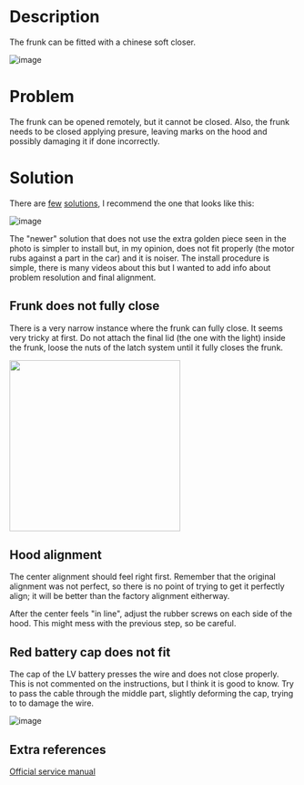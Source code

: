 # Description

The frunk can be fitted with a chinese soft closer.

![image](https://github.com/user-attachments/assets/615bba12-9a83-44fc-ac1f-5a8a3833b59b)

# Problem

The frunk can be opened remotely, but it cannot be closed. Also, the frunk needs to be closed applying presure, leaving marks on the hood and possibly damaging it if done incorrectly.

# Solution

There are [few](https://s.click.aliexpress.com/e/_DllGyjL) [solutions](https://s.click.aliexpress.com/e/_DD6eJh7), I recommend the one that looks like this:

![image](https://github.com/user-attachments/assets/ca45daed-a27f-4210-8d1f-2de191e4eb06)

The "newer" solution that does not use the extra golden piece seen in the photo is simpler to install but, in my opinion, does not fit properly (the motor rubs against a part in the car) and it is noiser. The install procedure is simple, there is many videos about this but I wanted to add info about problem resolution and final alignment.

## Frunk does not fully close

There is a very narrow instance where the frunk can fully close. It seems very tricky at first. Do not attach the final lid (the one with the light) inside the frunk, loose the nuts of the latch system until it fully closes the frunk.

<img src="https://github.com/user-attachments/assets/3548e28c-f685-43b8-b3dd-417663dd0cf4" height="300" />


## Hood alignment

The center alignment should feel right first. Remember that the original alignment was not perfect, so there is no point of trying to get it perfectly align; it will be better than the factory alignment eitherway.

After the center feels "in line", adjust the rubber screws on each side of the hood. This might mess with the previous step, so be careful.

## Red battery cap does not fit

The cap of the LV battery presses the wire and does not close properly. This is not commented on the instructions, but I think it is good to know. Try to pass the cable through the middle part, slightly deforming the cap, trying to to damage the wire.

![image](https://github.com/user-attachments/assets/27ae60e9-a1e6-4425-b9fe-d13a2b83759b)


## Extra references

[Official service manual](https://service.tesla.com/docs/Model3/ServiceManual/2024/en-us/GUID-E35285A4-A620-40A0-A662-83F11CF33B6D.html#:~:text=2%20in%20extension%20Ratchet%2Ftorque%20wrench%20%201130534-00-A%2C%20TOOL%2C%20FRUNK%20RELEASE%2C%20MANUAL%20Remove%20the%20rear%20underhood%20apron.%20See)

